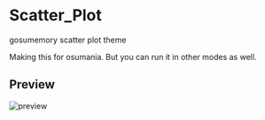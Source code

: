 # Scatter_Plot
gosumemory scatter plot theme

Making this for osumania. But you can run it in other modes as well.

## Preview
![preview](https://raw.githubusercontent.com/Fairy-Phy/Scatter_Plot/gif/2021-02-22%2019-13-11-2.gif)
